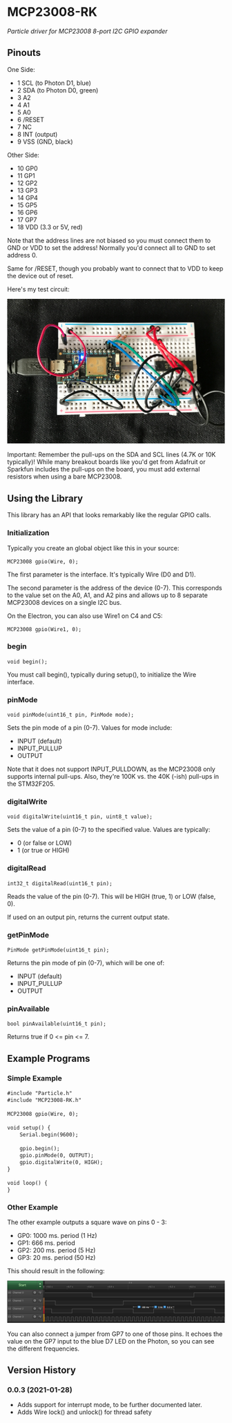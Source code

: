 # MCP23008-RK
*Particle driver for MCP23008 8-port I2C GPIO expander*


## Pinouts

One Side:

- 1 SCL (to Photon D1, blue)
- 2 SDA (to Photon D0, green)
- 3 A2
- 4 A1
- 5 A0
- 6 /RESET
- 7 NC 
- 8 INT (output)
- 9 VSS (GND, black)

Other Side:

- 10 GP0
- 11 GP1
- 12 GP2
- 13 GP3
- 14 GP4
- 15 GP5
- 16 GP6
- 17 GP7
- 18 VDD (3.3 or 5V, red)

Note that the address lines are not biased so you must connect them to GND or VDD to set the address! Normally you'd connect all to GND to set address 0.

Same for /RESET, though you probably want to connect that to VDD to keep the device out of reset.

Here's my test circuit:

![circuit](images/circuit.jpg)

Important: Remember the pull-ups on the SDA and SCL lines (4.7K or 10K typically)! While many breakout boards like you'd get from Adafruit or Sparkfun includes the pull-ups on the board, you must add external resistors when using a bare MCP23008.

## Using the Library

This library has an API that looks remarkably like the regular GPIO calls.

### Initialization

Typically you create an global object like this in your source:

```
MCP23008 gpio(Wire, 0);
```

The first parameter is the interface. It's typically Wire (D0 and D1). 

The second parameter is the address of the device (0-7). This corresponds to the value set on the A0, A1, and A2 pins and allows up to 8 separate MCP23008 devices on a single I2C bus.

On the Electron, you can also use Wire1 on C4 and C5:

```
MCP23008 gpio(Wire1, 0);
```

### begin

```
void begin();
```

You must call begin(), typically during setup(), to initialize the Wire interface.

### pinMode

```
void pinMode(uint16_t pin, PinMode mode);
```

Sets the pin mode of a pin (0-7). Values for mode include:

- INPUT (default)
- INPUT_PULLUP
- OUTPUT

Note that it does not support INPUT_PULLDOWN, as the MCP23008 only supports internal pull-ups. Also, they're 100K vs. the 40K (-ish) pull-ups in the STM32F205.

### digitalWrite

```
void digitalWrite(uint16_t pin, uint8_t value);
```

Sets the value of a pin (0-7) to the specified value. Values are typically:

- 0 (or false or LOW)
- 1 (or true or HIGH)

### digitalRead

```
int32_t digitalRead(uint16_t pin);
```

Reads the value of the pin (0-7). This will be HIGH (true, 1) or LOW (false, 0).

If used on an output pin, returns the current output state.


### getPinMode

```
PinMode getPinMode(uint16_t pin);
```

Returns the pin mode of pin (0-7), which will be one of:

- INPUT (default)
- INPUT_PULLUP
- OUTPUT

### pinAvailable

```
bool pinAvailable(uint16_t pin);
```

Returns true if 0 <= pin <= 7.
	
## Example Programs


### Simple Example

```
#include "Particle.h"
#include "MCP23008-RK.h"

MCP23008 gpio(Wire, 0);

void setup() {
	Serial.begin(9600);

	gpio.begin();
	gpio.pinMode(0, OUTPUT);
	gpio.digitalWrite(0, HIGH);
}

void loop() {
}
```

### Other Example

The other example outputs a square wave on pins 0 - 3:

- GP0: 1000 ms. period (1 Hz)
- GP1: 666 ms. period
- GP2: 200 ms. period (5 Hz)
- GP3: 20 ms. period (50 Hz)

This should result in the following:

![Output](images/output.png)

You can also connect a jumper from GP7 to one of those pins. It echoes the value on the GP7 input to the blue D7 LED on the Photon, so you can see the different frequencies.


## Version History

### 0.0.3 (2021-01-28)

- Adds support for interrupt mode, to be further documented later.
- Adds Wire lock() and unlock() for thread safety

